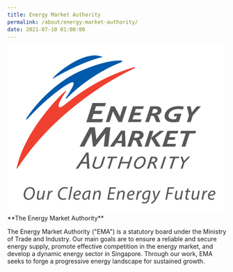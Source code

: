 ```yaml
---
title: Energy Market Authority
permalink: /about/energy-market-authority/
date: 2021-07-10 01:00:00
---
```


<div class="ema-logo-wrapper">
	<img src="/images/EMA-Logo-2023-Web.png" alt="Energy Market Authority logo" />
</div>
**The Energy Market Authority**

The Energy Market Authority ("EMA") is a statutory board under the Ministry of Trade and Industry. Our main goals are to ensure a reliable and secure energy supply, promote effective competition in the energy market, and develop a dynamic energy sector in Singapore. Through our work, EMA seeks to forge a progressive energy landscape for sustained growth.

<!-- suggest no need to include for now -->
<!-- <div class="social-media-link-wrapper">
	<img src="/images/globe_grey.png" alt="globe" /> <a href="https://www.ema.gov.sg" target="_blank">www.ema.gov.sg</a>
</div>
<div class="social-media-link-wrapper">
	<img src="/images/f_logo_RGB-Grey_72.png" alt="Facebook logo" /> <a href="https://www.facebook.com/EnergyMarketAuthority"  target="_blank">facebook.com/EnergyMarketAuthority</a>
</div>
<div class="social-media-link-wrapper">
	<img src="/images/instagram-grey.png" alt="Instagram logo" /> <a href="https://www.instagram.com/EMA_Singapore" target="_blank">@EMA_Singapore</a>
</div>
<div class="social-media-link-wrapper">
	<img src="/images/twitter-grey.png" alt="Twitter logo" /> <a href="https://twitter.com/EMA_Sg" target="_blank">@EMA_Sg</a>
</div> -->
